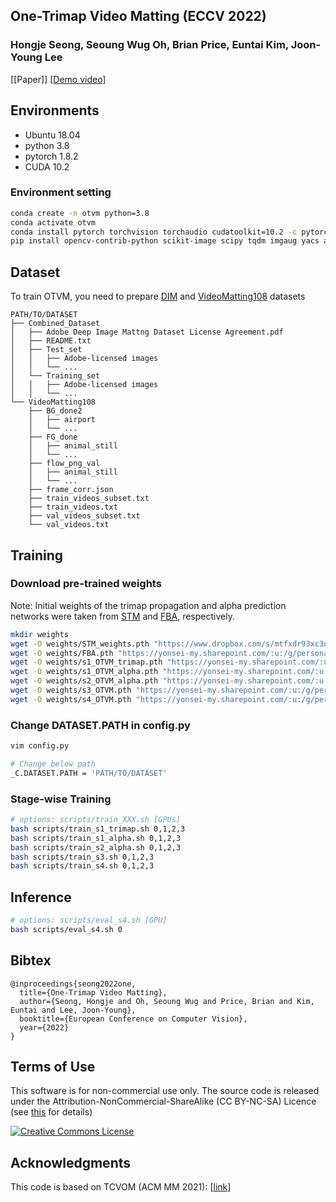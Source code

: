 ## One-Trimap Video Matting (ECCV 2022)
### Hongje Seong, Seoung Wug Oh, Brian Price, Euntai Kim, Joon-Young Lee

[[Paper]] [[Demo video]](https://youtu.be/qkda4fHSyQE)

## Environments
- Ubuntu 18.04
- python 3.8
- pytorch 1.8.2
- CUDA 10.2

### Environment setting
```bash
conda create -n otvm python=3.8
conda activate otvm
conda install pytorch torchvision torchaudio cudatoolkit=10.2 -c pytorch-lts
pip install opencv-contrib-python scikit-image scipy tqdm imgaug yacs albumentations
```

## Dataset
To train OTVM, you need to prepare [DIM](https://sites.google.com/view/deepimagematting) and [VideoMatting108](https://github.com/yunkezhang/TCVOM) datasets
```
PATH/TO/DATASET
├── Combined_Dataset
│   ├── Adobe Deep Image Mattng Dataset License Agreement.pdf
│   ├── README.txt
│   ├── Test_set
│   │   ├── Adobe-licensed images
│   │   └── ...
│   └── Training_set
│   │   ├── Adobe-licensed images
│   │   └── ...
└── VideoMatting108
    ├── BG_done2
    │   ├── airport
    │   └── ...
    ├── FG_done
    │   ├── animal_still
    │   └── ...
    ├── flow_png_val
    │   ├── animal_still
    │   └── ...
    ├── frame_corr.json
    ├── train_videos_subset.txt
    ├── train_videos.txt
    ├── val_videos_subset.txt
    └── val_videos.txt

```

## Training
### Download pre-trained weights
Note: Initial weights of the trimap propagation and alpha prediction networks were taken from [STM](https://github.com/seoungwugoh/STM) and [FBA](https://github.com/MarcoForte/FBA_Matting), respectively.
```bash
mkdir weights
wget -O weights/STM_weights.pth "https://www.dropbox.com/s/mtfxdr93xc3q55i/STM_weights.pth?dl=1"
wget -O weights/FBA.pth "https://yonsei-my.sharepoint.com/:u:/g/personal/hjseong_o365_yonsei_ac_kr/EZjHx4oY0-RIkEanfwZTW4oBPov7q6KdfybGriHnm51feQ?download=1"
wget -O weights/s1_OTVM_trimap.pth "https://yonsei-my.sharepoint.com/:u:/g/personal/hjseong_o365_yonsei_ac_kr/EVjt5DzKqp5FoHOQpvZ3ydIB9WKIk180-BeRns2TpKhALA?download=1"
wget -O weights/s1_OTVM_alpha.pth "https://yonsei-my.sharepoint.com/:u:/g/personal/hjseong_o365_yonsei_ac_kr/EZwARPMb9TxCpLK3krxAmygBgOEVn6_mjA_Fiqa8OVrhIQ?download=1"
wget -O weights/s2_OTVM_alpha.pth "https://yonsei-my.sharepoint.com/:u:/g/personal/hjseong_o365_yonsei_ac_kr/EUJX1ZILpCFMldsd013eWlkB_erJC53FfOATUx7XWWtKxw?download=1"
wget -O weights/s3_OTVM.pth "https://yonsei-my.sharepoint.com/:u:/g/personal/hjseong_o365_yonsei_ac_kr/EeTwD4A-ElNCvZjhlSALqoABrg239xmuym0z28UOKDHj5A?download=1"
wget -O weights/s4_OTVM.pth "https://yonsei-my.sharepoint.com/:u:/g/personal/hjseong_o365_yonsei_ac_kr/EdJy_a2QfGpPhCBbXUf_Bg4Bd2DFGgYRZEr2ifaQy76qiw?download=1"
```
### Change DATASET.PATH in config.py
```bash
vim config.py

# Change below path
_C.DATASET.PATH = 'PATH/TO/DATASET'
```

### Stage-wise Training
```bash
# options: scripts/train_XXX.sh [GPUs]
bash scripts/train_s1_trimap.sh 0,1,2,3
bash scripts/train_s1_alpha.sh 0,1,2,3
bash scripts/train_s2_alpha.sh 0,1,2,3
bash scripts/train_s3.sh 0,1,2,3
bash scripts/train_s4.sh 0,1,2,3
```

## Inference
```bash
# options: scripts/eval_s4.sh [GPU]
bash scripts/eval_s4.sh 0
```

## Bibtex
```
@inproceedings{seong2022one,
  title={One-Trimap Video Matting},
  author={Seong, Hongje and Oh, Seoung Wug and Price, Brian and Kim, Euntai and Lee, Joon-Young},
  booktitle={European Conference on Computer Vision},
  year={2022}
}
```


## Terms of Use
This software is for non-commercial use only.
The source code is released under the Attribution-NonCommercial-ShareAlike (CC BY-NC-SA) Licence
(see [this](https://creativecommons.org/licenses/by-nc-sa/4.0/legalcode) for details)

[![Creative Commons License](https://i.creativecommons.org/l/by-nc-sa/4.0/88x31.png)](http://creativecommons.org/licenses/by-nc-sa/4.0/)

## Acknowledgments
This code is based on TCVOM (ACM MM 2021): [[link](https://github.com/yunkezhang/TCVOM)]  

